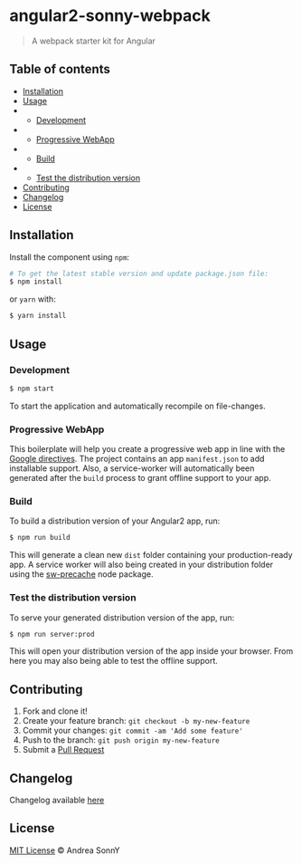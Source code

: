 # angular2-sonny-webpack

> A webpack starter kit for Angular

## Table of contents

*   [Installation](#installation)
*   [Usage](#usage)
*   *   [Development](#development)
*   *   [Progressive WebApp](#progressive-webapp)
*   *   [Build](#Build)
*   *   [Test the distribution version](#test-the-distribution-version)
*   [Contributing](#contributing)
*   [Changelog](#changelog)
*   [License](#license)

## Installation

Install the component using `npm`:

```bash
# To get the latest stable version and update package.json file:
$ npm install
```

or `yarn` with:

```bash
$ yarn install
```

## Usage

### Development

```bash
$ npm start
```

To start the application and automatically recompile on file-changes.

### Progressive WebApp

This boilerplate will help you create a progressive web app in line with the [Google directives](https://developers.google.com/web/progressive-web-apps/).
The project contains an app `manifest.json` to add installable support.
Also, a service-worker will automatically been generated after the `build` process to grant offline support to your app.

### Build

To build a distribution version of your Angular2 app, run:

```bash
$ npm run build
```

This will generate a clean new `dist` folder containing your production-ready app.
A service worker will also being created in your distribution folder using the [sw-precache](https://github.com/GoogleChrome/sw-precache) node package.

### Test the distribution version

To serve your generated distribution version of the app, run:

```bash
$ npm run server:prod
```

This will open your distribution version of the app inside your browser. From here you may also being able to test the offline support.

## Contributing

1.  Fork and clone it!
1.  Create your feature branch: `git checkout -b my-new-feature`
1.  Commit your changes: `git commit -am 'Add some feature'`
1.  Push to the branch: `git push origin my-new-feature`
1.  Submit a [Pull Request](https://github.com/andreasonny83/angular2-sonny-webpack/pull/new/master)

## Changelog

Changelog available [here](https://github.com/andreasonny83/angular2-sonny-webpack/blob/master/CHANGELOG.md)

## License

[MIT License](https://github.com/andreasonny83/angular2-sonny-webpack/blob/master/LICENSE) © Andrea SonnY
